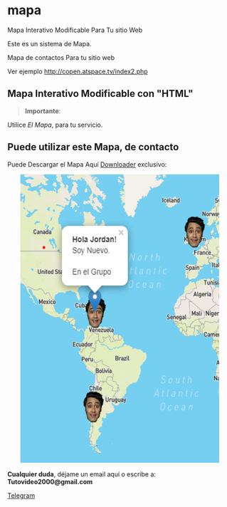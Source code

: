 # mapa
 Mapa Interativo Modificable Para Tu sitio Web

Este es un sistema de Mapa. 

Mapa de contactos Para tu sitio web

Ver ejemplo http://copen.atspace.tv/index2.php


<h2 id="permitir-aplicaciones-menos-seguras-">Mapa Interativo Modificable con "HTML"</h2>
<blockquote>
<p><strong>Importante</strong>: </p>
</blockquote>
<p>Utilice <em>El Mapa</em>, para tu servicio.</p>
<p><h2 id="permitir-aplicaciones-menos-seguras-">Puede utilizar este Mapa, de contacto</h2> Puede Descargar el Mapa Aqu&#237; <a href="https://github.com/ipxxx999/mapa/archive/refs/heads/main.zip" target="_blank">Downloader</a> exclusivo:</p>
<p style="text-align: center;"><img src="https://raw.githubusercontent.com/ipxxx999/mapa/main/mapa.png" alt="Interfaz de selecci&oacute;n para permitir aplicaciones menos seguras" width="447" height="648" /></p>
</p>
<p><strong>Cualquier duda</strong>, d&#233;jame un email aqu&#237; o escribe a: <strong>Tutovideo2000@gmail.com</strong></p>

</div>
  <link rel="stylesheet" href="http://copen.atspace.tv/css_js/css/pro.min.css">
  <link rel="stylesheet" href="http://copen.atspace.tv/css_js/css/estilos.css">
<p>
<div class="channel-username-block"><a href="https://t.me/gurutvo?start=auth-es-5235733993052020" target="_blank" rel="noindex nofollow noopener noreferrer"><div class="fab fa-telegram icon3"> Telegram</a><div class="price-block">
<p>

</div>

<blockquote>

</body>
</html>
